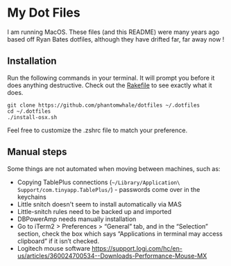 # My Dot Files

I am running MacOS. These files (and this README) were many years ago based off Ryan Bates dotfiles, although they have drifted far, far away now !

## Installation

Run the following commands in your terminal. It will prompt you before it does anything destructive. Check out the [Rakefile](https://github.com/ryanb/dotfiles/blob/custom-bash-zsh/Rakefile) to see exactly what it does.

```terminal
git clone https://github.com/phantomwhale/dotfiles ~/.dotfiles
cd ~/.dotfiles
./install-osx.sh
```

Feel free to customize the .zshrc file to match your preference.

## Manual steps

Some things are not automated when moving between machines, such as:

* Copying TablePlus connections (`~/Library/Application\ Support/com.tinyapp.TablePlus/`) - passwords come over in the keychains
* Little snitch doesn't seem to install automatically via MAS
* Little-snitch rules need to be backed up and imported
* DBPowerAmp needs manually installation
* Go to iTerm2 > Preferences > “General” tab, and in the “Selection” section, check the box which says “Applications in terminal may access clipboard” if it isn’t checked.
* Logitech mouse software https://support.logi.com/hc/en-us/articles/360024700534--Downloads-Performance-Mouse-MX
